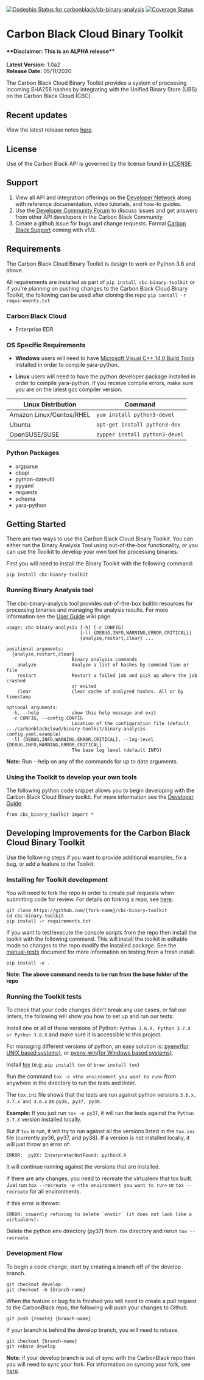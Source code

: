 [![Codeship Status for carbonblack/cb-binary-analysis](https://app.codeship.com/projects/6a7a91c0-2a8b-0138-4f71-1610ceb87095/status?branch=develop)](https://app.codeship.com/projects/384255)
[![Coverage Status](https://coveralls.io/repos/github/carbonblack/cb-binary-analysis/badge.svg?branch=develop&t=rhX4tc)](https://coveralls.io/github/carbonblack/cb-binary-analysis?branch=develop)
# Carbon Black Cloud Binary Toolkit

#### \*\*Disclaimer: This is an ALPHA release\*\*

**Latest Version:** 1.0a2
<br>
**Release Date:** 05/11/2020

The Carbon Black Cloud Binary Toolkit provides a system of processing incoming SHA256 hashes by integrating with the Unified Binary Store (UBS) on the Carbon Black Cloud (CBC).


## Recent updates

View the latest release notes [here](https://github.com/carbonblack/cbc-binary-toolkit/releases).


## License

Use of the Carbon Black API is governed by the license found in [LICENSE](LICENSE).

## Support

1. View all API and integration offerings on the [Developer Network](https://developer.carbonblack.com) along with reference documentation, video tutorials, and how-to guides.
2. Use the [Developer Community Forum](https://community.carbonblack.com/) to discuss issues and get answers from other API developers in the Carbon Black Community.
3. Create a github issue for bugs and change requests. Formal [Carbon Black Support](http://carbonblack.com/resources/support/) coming with v1.0.

## Requirements

The Carbon Black Cloud Binary Toolkit is design to work on Python 3.6 and above.

All requirements are installed as part of `pip install cbc-binary-toolkit` or if you're planning on pushing changes to the Carbon Black Cloud Binary Toolkit, the following can be used after cloning the repo `pip install -r requirements.txt`

### Carbon Black Cloud
* Enterprise EDR

### OS Specific Requirements

* **Windows** users will need to have [Microsoft Visual C++ 14.0 Build Tools](https://visualstudio.microsoft.com/visual-cpp-build-tools) installed in order to compile yara-python.

* **Linux** users will need to have the python developer package installed in order to compile yara-python. If you receive compile errors, make sure you are on the latest gcc compiler version.

Linux Distribution | Command
---- | ----
Amazon Linux/Centos/RHEL | `yum install python3-devel`
Ubuntu | `apt-get install python3-dev`
OpenSUSE/SUSE | `zypper install python3-devel`


### Python Packages
* argparse
* cbapi
* python-dateutil
* pyyaml
* requests
* schema
* yara-python

## Getting Started

There are two ways to use the Carbon Black Cloud Binary Toolkit. You can either run the Binary Analysis Tool using out-of-the-box functionality, or you can use the Toolkit to develop your own tool for processing binaries.


First you will need to install the Binary Toolkit with the following command:
```
pip install cbc-binary-toolkit
```

### Running Binary Analysis tool

The cbc-binary-analysis tool provides out-of-the-box builtin resources for processing binaries and managing the analysis results. For more information see the [User Guide](https://github.com/carbonblack/cbc-binary-toolkit/wiki/User-Guide) wiki page.

```
usage: cbc-binary-analysis [-h] [-c CONFIG]
                           [-ll {DEBUG,INFO,WARNING,ERROR,CRITICAL}]
                           {analyze,restart,clear} ...

positional arguments:
  {analyze,restart,clear}
                        Binary analysis commands
    analyze             Analyze a list of hashes by command line or file
    restart             Restart a failed job and pick up where the job crashed
                        or exited
    clear               Clear cache of analyzed hashes. All or by timestamp

optional arguments:
  -h, --help            show this help message and exit
  -c CONFIG, --config CONFIG
                        Location of the configuration file (default .../carbonblackcloud/binary-toolkit/binary-analysis-config.yaml.example)
  -ll {DEBUG,INFO,WARNING,ERROR,CRITICAL}, --log-level {DEBUG,INFO,WARNING,ERROR,CRITICAL}
                        The base log level (default INFO)
```

**Note:** Run --help on any of the commands for up to date arguments.


### Using the Toolkit to develop your own tools

The following python code snippet allows you to begin developing with the Carbon Black Cloud Binary toolkit. For more information see the [Developer Guide](https://github.com/carbonblack/cbc-binary-toolkit/wiki/Developer-Guide).
```
from cbc_binary_toolkit import *
```


## Developing Improvements for the Carbon Black Cloud Binary Toolkit

Use the following steps if you want to provide additional examples, fix a bug, or add a feature to the Toolkit.

### Installing for Toolkit development

You will need to fork the repo in order to create pull requests when submitting code for review. For details on forking a repo, see [here](https://help.github.com/en/github/getting-started-with-github/fork-a-repo).

```
git clone https://github.com/{fork-name}/cbc-binary-toolkit
cd cbc-binary-toolkit
pip install -r requirements.txt
```

If you want to test/execute the console scripts from the repo then install the toolkit with the following command. This will install the toolkit in editable mode so changes to the repo modify the installed package. See the [manual-tests](src/tests/manual-tests.md) document for more information on testing from a fresh install.

```
pip install -e .
```

**Note: The above command needs to be run from the base folder of the repo**


### Running the Toolkit tests

To check that your code changes didn't break any use cases, or fail our linters, the following will show you how to set up and run our tests:

Install one or all of these versions of Python: `Python 3.6.X, Python 3.7.X or Python 3.8.X` and make sure it is accessible to this project.

For managing different versions of python, an easy solution is: [pyenv(for UNIX based systems)](https://github.com/pyenv/pyenv#basic-github-checkout), or [pyenv-win(for Windows based systems)](https://github.com/pyenv-win/pyenv-win).

Install [tox](https://tox.readthedocs.io/en/latest/install.html) (e.g. `pip install tox` or `brew install tox`)

Run the command `tox -e <the environment you want to run>` from anywhere in the directory to run the tests and linter.

The `tox.ini` file shows that the tests are run against python versions `3.6.x, 3.7.x and 3.8.x` as `py36, py37, py38`.

**Example:** If you just run `tox -e py37`, it will run the tests against the `Python 3.7.X` version installed locally.

But if `tox` is run, it will try to run against all the versions listed in the `tox.ini` file (currently py36, py37, and py38).
If a version is not installed locally, it will just throw an error of:

```
ERROR:  pyXX: InterpreterNotFound: pythonX.X

```
It will continue running against the versions that are installed.


If there are any changes, you need to recreate the virtualenv that tox built. Just run `tox --recreate -e <the environment you want to run>` or `tox --recreate` for all environments.

If this error is thrown:
```
ERROR: cowardly refusing to delete `envdir` (it does not look like a virtualenv):

```
Delete the python env directory (py37) from .tox directory
and rerun `tox --recreate`.

### Development Flow

To begin a code change, start by creating a branch off of the develop branch.
```
git checkout develop
git checkout -b {branch-name}
```

When the feature or bug fix is finished you will need to create a pull request to the CarbonBlack repo, the following will push your changes to Github.
```
git push {remote} {branch-name}
```

If your branch is behind the develop branch, you will need to rebase.
```
git checkout {branch-name}
git rebase develop
```

**Note:** if your develop branch is out of sync with the CarbonBlack repo then you will need to sync your fork. For information on syncing your fork, see [here](https://help.github.com/en/github/collaborating-with-issues-and-pull-requests/syncing-a-fork).
